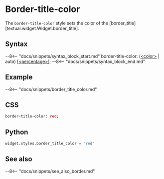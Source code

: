# Border-title-color

The `border-title-color` style sets the color of the [border_title][textual.widget.Widget.border_title].

## Syntax

--8<-- "docs/snippets/syntax_block_start.md"
border-title-color: (<a href="../../css_types/color">&lt;color&gt;</a> | auto) [<a href="../../css_types/percentage">&lt;percentage&gt;</a>];
--8<-- "docs/snippets/syntax_block_end.md"

## Example

--8<-- "docs/snippets/border_title_color.md"


## CSS

```sass
border-title-color: red;
```

## Python

```python
widget.styles.border_title_color = "red"
```


## See also

--8<-- "docs/snippets/see_also_border.md"

